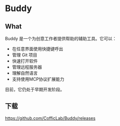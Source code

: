 # Buddy

## What

Buddy 是一个为创意工作者提供帮助的辅助工具。它可以：

- 在任意界面使用快捷键呼出
- 管理 Git 项目
- 快速打开软件
- 管理远程服务器
- 理解自然语言
- 支持使用MCP协议扩展能力

目前，它仍处于早期开发阶段。

## 下载

<https://github.com/CofficLab/Buddy/releases>